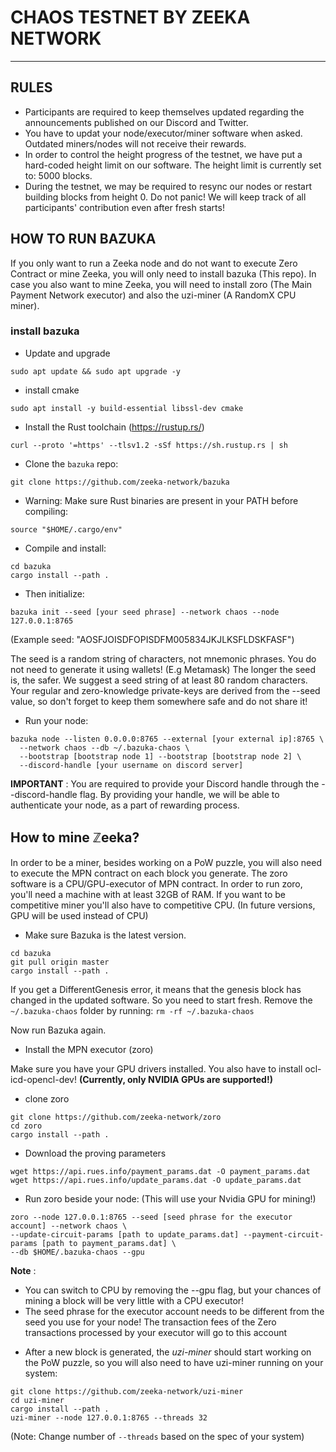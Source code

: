 # CHAOS TESTNET BY ZEEKA NETWORK 

--------------------------------------------

## RULES 

- Participants are required to keep themselves updated regarding the announcements published on our Discord and Twitter.
- You have to updat your node/executor/miner software when asked. Outdated miners/nodes will not receive their rewards.
- In order to control the height progress of the testnet, we have put a hard-coded height limit on our software. The height limit is currently set to: 5000 blocks.
- During the testnet, we may be required to resync our nodes or restart building blocks from height 0. Do not panic! We will keep track of all participants' contribution even after fresh starts!

## HOW TO RUN BAZUKA 

If you only want to run a Zeeka node and do not want to execute Zero Contract or mine Zeeka, you will only need to install bazuka (This repo).
In case you also want to mine Zeeka, you will need to install zoro (The Main Payment Network executor) and also the uzi-miner (A RandomX CPU miner).

### install bazuka 

- Update and upgrade

```
sudo apt update && sudo apt upgrade -y
```

- install cmake 

```
sudo apt install -y build-essential libssl-dev cmake
```

- Install the Rust toolchain (https://rustup.rs/)

```
curl --proto '=https' --tlsv1.2 -sSf https://sh.rustup.rs | sh
```

- Clone the `bazuka` repo:

```
git clone https://github.com/zeeka-network/bazuka
```

- Warning: Make sure Rust binaries are present in your PATH before compiling:

```
source "$HOME/.cargo/env"
```

- Compile and install:

```
cd bazuka
cargo install --path .
```

- Then initialize:

```
bazuka init --seed [your seed phrase] --network chaos --node 127.0.0.1:8765
```

(Example seed: "AOSFJOISDFOPISDFM005834JKJLKSFLDSKFASF")

The seed is a random string of characters, not mnemonic phrases. You do not need to generate it using wallets! (E.g Metamask) The longer the seed is, the safer. 
We suggest a seed string of at least 80 random characters. Your regular and zero-knowledge private-keys are derived from the --seed value,
so don't forget to keep them somewhere safe and do not share it!

- Run your node:

```
bazuka node --listen 0.0.0.0:8765 --external [your external ip]:8765 \
  --network chaos --db ~/.bazuka-chaos \
  --bootstrap [bootstrap node 1] --bootstrap [bootstrap node 2] \
  --discord-handle [your username on discord server]
```

**IMPORTANT** : You are required to provide your Discord handle through the --discord-handle flag.
By providing your handle, we will be able to authenticate your node, as a part of rewarding process.

## How to mine ℤeeka?

In order to be a miner, besides working on a PoW puzzle, you will also need to execute the MPN contract on each block you generate. 
The zoro software is a CPU/GPU-executor of MPN contract. In order to run zoro, you'll need a machine with at least 32GB of RAM. 
If you want to be competitive miner you'll also have to competitive CPU. (In future versions, GPU will be used instead of CPU)

- Make sure Bazuka is the latest version.

```
cd bazuka
git pull origin master
cargo install --path .
```

If you get a DifferentGenesis error, it means that the genesis block has changed in the updated software. So you need to start fresh. 
Remove the `~/.bazuka-chaos` folder by running: `rm -rf ~/.bazuka-chaos`

Now run Bazuka again.

- Install the MPN executor (zoro)

Make sure you have your GPU drivers installed. You also have to install ocl-icd-opencl-dev! **(Currently, only NVIDIA GPUs are supported!)**

- clone zoro 

```
git clone https://github.com/zeeka-network/zoro
cd zoro
cargo install --path .
```

- Download the proving parameters

```
wget https://api.rues.info/payment_params.dat -O payment_params.dat
wget https://api.rues.info/update_params.dat -O update_params.dat
```

- Run zoro beside your node: (This will use your Nvidia GPU for mining!)

```
zoro --node 127.0.0.1:8765 --seed [seed phrase for the executor account] --network chaos \
--update-circuit-params [path to update_params.dat] --payment-circuit-params [path to payment_params.dat] \
--db $HOME/.bazuka-chaos --gpu
```

**Note** : 
* You can switch to CPU by removing the --gpu flag, but your chances of mining a block will be very little with a CPU executor!
* The seed phrase for the executor account needs to be different from the seed you use for your node!
  The transaction fees of the Zero transactions processed by your executor will go to this account

- After a new block is generated, the *uzi-miner* should start working on the PoW puzzle, so you will also need to have uzi-miner running on your system:

```
git clone https://github.com/zeeka-network/uzi-miner
cd uzi-miner
cargo install --path .
uzi-miner --node 127.0.0.1:8765 --threads 32
```

(Note: Change number of `--threads` based on the spec of your system)

















  
  
  
  
